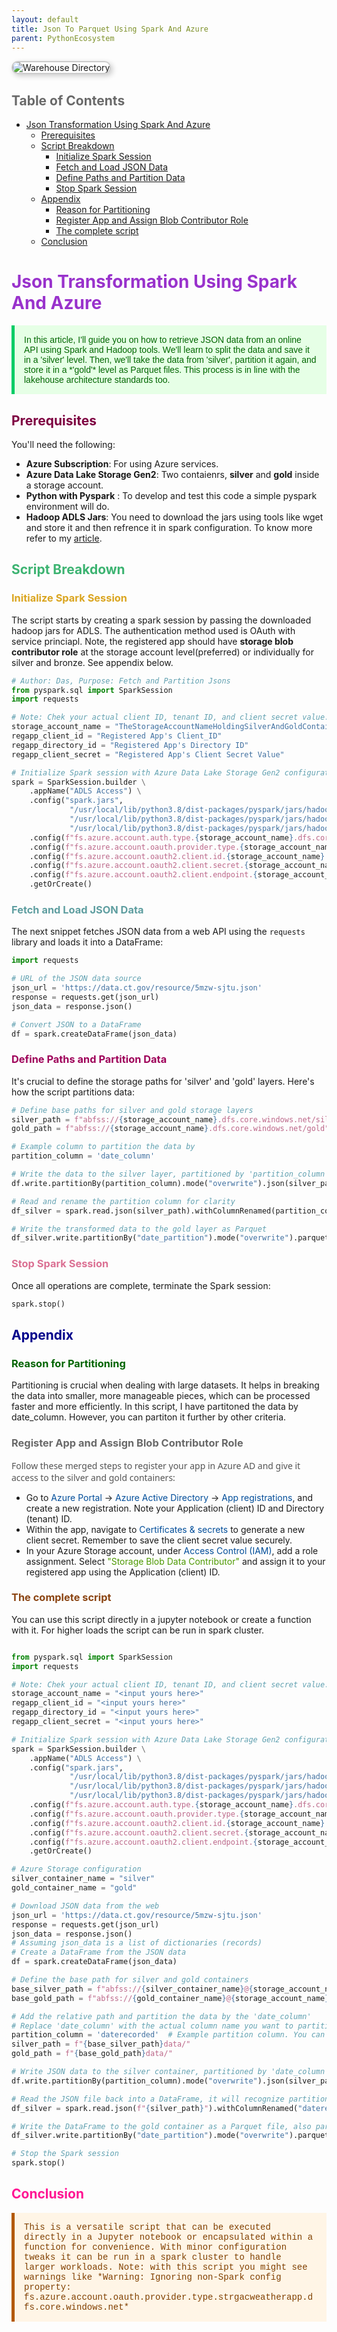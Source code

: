 ```yaml
---
layout: default
title: Json To Parquet Using Spark And Azure
parent: PythonEcosystem
---
```


<img src="images\json_spark_azure.png" alt="Warehouse Directory" style="border: 2px solid #ccc; box-shadow: 3px 3px 8px rgba(0, 0, 0, 0.2); border-radius: 10px;">

## <span style="color: DimGray;">Table of Contents</span>
- [Json Transformation Using Spark And Azure](#json-transformation-using-spark-and-azure)
  - [Prerequisites](#prerequisites)
  - [Script Breakdown](#script-breakdown)
    - [Initialize Spark Session](#initialize-spark-session)
    - [Fetch and Load JSON Data](#fetch-and-load-json-data)
    - [Define Paths and Partition Data](#define-paths-and-partition-data)
    - [Stop Spark Session](#stop-spark-session)
  - [Appendix](#appendix)
    - [Reason for Partitioning](#reason-for-partitioning)
    - [Register App and Assign Blob Contributor Role](#register-app-and-assign-blob-contributor-role)
    - [The complete script](#the-complete-script)
  - [Conclusion](#conclusion)



# <span style="color: DarkOrchid;">Json Transformation Using Spark And Azure</span>

<p style="color: #006600; font-family: 'Trebuchet MS', Helvetica, sans-serif; background-color: #e6ffe6; padding: 15px; border-left: 5px solid #00cc66;">In this article, I'll guide you on how to retrieve JSON data from an online API using Spark and Hadoop tools. We'll learn to split the data and save it in a 'silver' level. Then, we'll take the data from 'silver', partition it again, and store it in a *'gold'* level as Parquet files. This process is in line with the lakehouse architecture standards too.
</p>

## <span style="color: #7e0041;">Prerequisites</span>

You'll need the following:

- **Azure Subscription**: For using Azure services.
- **Azure Data Lake Storage Gen2**: Two contaienrs, **silver** and **gold** inside a storage account.
- **Python with Pyspark** : To develop and test this code a simple pyspark environment will do.
- **Hadoop ADLS Jars**: You need to download the jars using tools like wget and store it and then refrence it in spark configuration. To know more refer to my [article](../Spark_To_ADLS/Part1-spark_to_ADLS.html).

## <span style="color: MediumSeaGreen;">Script Breakdown</span>

### <span style="color: Goldenrod">Initialize Spark Session</span>

The script starts by creating a spark session by passing the downloaded hadoop jars for ADLS. The authentication method used is OAuth with service princiapl. Note, the registered app should have **storage blob contributor role** at the storage account level(preferred) or individually for silver and bronze. See appendix below.

```python
# Author: Das, Purpose: Fetch and Partition Jsons
from pyspark.sql import SparkSession
import requests

# Note: Chek your actual client ID, tenant ID, and client secret value. Your's will be diffferent
storage_account_name = "TheStorageAccountNameHoldingSilverAndGoldContainers"
regapp_client_id = "Registered App's Client_ID"
regapp_directory_id = "Registered App's Directory ID"
regapp_client_secret = "Registered App's Client Secret Value"

# Initialize Spark session with Azure Data Lake Storage Gen2 configurations for OAuth Authentication using service princiapl
spark = SparkSession.builder \
    .appName("ADLS Access") \
    .config("spark.jars", 
             "/usr/local/lib/python3.8/dist-packages/pyspark/jars/hadoop-azure-3.3.3.jar,"\
             "/usr/local/lib/python3.8/dist-packages/pyspark/jars/hadoop-azure-datalake-3.3.3.jar,"\
             "/usr/local/lib/python3.8/dist-packages/pyspark/jars/hadoop-common-3.3.3.jar") \
    .config(f"fs.azure.account.auth.type.{storage_account_name}.dfs.core.windows.net", "OAuth") \
    .config(f"fs.azure.account.oauth.provider.type.{storage_account_name}.dfs.core.windows.net", "org.apache.hadoop.fs.azurebfs.oauth2.ClientCredsTokenProvider") \
    .config(f"fs.azure.account.oauth2.client.id.{storage_account_name}.dfs.core.windows.net", regapp_client_id) \
    .config(f"fs.azure.account.oauth2.client.secret.{storage_account_name}.dfs.core.windows.net", regapp_client_secret) \
    .config(f"fs.azure.account.oauth2.client.endpoint.{storage_account_name}.dfs.core.windows.net", f"https://login.microsoftonline.com/{regapp_directory_id}/oauth2/token") \
    .getOrCreate()
```

### <span style="color: CadetBlue">Fetch and Load JSON Data</span>

The next snippet fetches JSON data from a web API using the `requests` library and loads it into a DataFrame:

```python
import requests

# URL of the JSON data source
json_url = 'https://data.ct.gov/resource/5mzw-sjtu.json'
response = requests.get(json_url)
json_data = response.json()

# Convert JSON to a DataFrame
df = spark.createDataFrame(json_data)
```

### <span style="color: #9e0059;">Define Paths and Partition Data</span>

It's crucial to define the storage paths for 'silver' and 'gold' layers. Here's how the script partitions data:

```python
# Define base paths for silver and gold storage layers
silver_path = f"abfss://{storage_account_name}.dfs.core.windows.net/silver"
gold_path = f"abfss://{storage_account_name}.dfs.core.windows.net/gold"

# Example column to partition the data by
partition_column = 'date_column'

# Write the data to the silver layer, partitioned by 'partition_column'
df.write.partitionBy(partition_column).mode("overwrite").json(silver_path)

# Read and rename the partition column for clarity
df_silver = spark.read.json(silver_path).withColumnRenamed(partition_column, "date_partition")

# Write the transformed data to the gold layer as Parquet
df_silver.write.partitionBy("date_partition").mode("overwrite").parquet(gold_path)
```

### <span style="color: PaleVioletRed">Stop Spark Session</span>

Once all operations are complete, terminate the Spark session:

```python
spark.stop()
```

## <span style="color: DarkBlue">Appendix</span>

### <span style="color: DarkGreen">Reason for Partitioning</span>

Partitioning is crucial when dealing with large datasets. It helps in breaking the data into smaller, more manageable pieces, which can be processed faster and more efficiently. In this script, I have partitoned the data by date_column. However, you can partiton it further by other criteria.


### <span style="color: DimGray">Register App and Assign Blob Contributor Role</span>

<p style="font-family: 'Segoe UI', sans-serif; color: #555;">
Follow these merged steps to register your app in Azure AD and give it access to the silver and gold containers:
</p>

- Go to <span style="color: #004d99;">Azure Portal</span> → <span style="color: #004d99;">Azure Active Directory</span> → <span style="color: #004d99;">App registrations</span>, and create a new registration. Note your Application (client) ID and Directory (tenant) ID.
- Within the app, navigate to <span style="color: #004d99;">Certificates & secrets</span> to generate a new client secret. Remember to save the client secret value securely.
- In your Azure Storage account, under <span style="color: #004d99;">Access Control (IAM)</span>, add a role assignment. Select <span style="color: #4d9900;">"Storage Blob Data Contributor"</span> and assign it to your registered app using the Application (client) ID.

### <span style="color: SaddleBrown">The complete script</span>

You can use this script directly in a jupyter notebook or create a function with it. For higher loads the script can be run in spark cluster.

```python

from pyspark.sql import SparkSession
import requests

# Note: Chek your actual client ID, tenant ID, and client secret value. Your's will be diffferent
storage_account_name = "<input yours here>"
regapp_client_id = "<input yours here>"
regapp_directory_id = "<input yours here>"
regapp_client_secret = "<input yours here>"

# Initialize Spark session with Azure Data Lake Storage Gen2 configurations for OAuth Authentication using service princiapl
spark = SparkSession.builder \
    .appName("ADLS Access") \
    .config("spark.jars", 
             "/usr/local/lib/python3.8/dist-packages/pyspark/jars/hadoop-azure-3.3.3.jar,"\
             "/usr/local/lib/python3.8/dist-packages/pyspark/jars/hadoop-azure-datalake-3.3.3.jar,"\
             "/usr/local/lib/python3.8/dist-packages/pyspark/jars/hadoop-common-3.3.3.jar") \
    .config(f"fs.azure.account.auth.type.{storage_account_name}.dfs.core.windows.net", "OAuth") \
    .config(f"fs.azure.account.oauth.provider.type.{storage_account_name}.dfs.core.windows.net", "org.apache.hadoop.fs.azurebfs.oauth2.ClientCredsTokenProvider") \
    .config(f"fs.azure.account.oauth2.client.id.{storage_account_name}.dfs.core.windows.net", regapp_client_id) \
    .config(f"fs.azure.account.oauth2.client.secret.{storage_account_name}.dfs.core.windows.net", regapp_client_secret) \
    .config(f"fs.azure.account.oauth2.client.endpoint.{storage_account_name}.dfs.core.windows.net", f"https://login.microsoftonline.com/{regapp_directory_id}/oauth2/token") \
    .getOrCreate()

# Azure Storage configuration
silver_container_name = "silver"
gold_container_name = "gold"

# Download JSON data from the web
json_url = 'https://data.ct.gov/resource/5mzw-sjtu.json'
response = requests.get(json_url)
json_data = response.json()
# Assuming json_data is a list of dictionaries (records)
# Create a DataFrame from the JSON data
df = spark.createDataFrame(json_data)

# Define the base path for silver and gold containers
base_silver_path = f"abfss://{silver_container_name}@{storage_account_name}.dfs.core.windows.net/"
base_gold_path = f"abfss://{gold_container_name}@{storage_account_name}.dfs.core.windows.net/"

# Add the relative path and partition the data by the 'date_column'
# Replace 'date_column' with the actual column name you want to partition on
partition_column = 'daterecorded'  # Example partition column. You can choose another column in your case.
silver_path = f"{base_silver_path}data/"
gold_path = f"{base_gold_path}data/"

# Write JSON data to the silver container, partitioned by 'date_column'
df.write.partitionBy(partition_column).mode("overwrite").json(silver_path)

# Read the JSON file back into a DataFrame, it will recognize partitions automatically
df_silver = spark.read.json(f"{silver_path}").withColumnRenamed("daterecorded", "date_partition")

# Write the DataFrame to the gold container as a Parquet file, also partitioned
df_silver.write.partitionBy("date_partition").mode("overwrite").parquet(gold_path)

# Stop the Spark session
spark.stop()

```

## <span style="color: DeepPink">Conclusion</span>

<p style="color: #804000; font-family: 'Courier New', Courier, monospace; background-color: #fff5e6; padding: 15px; border-left: 5px solid #b35900;">
This is a versatile script that can be executed directly in a Jupyter notebook or encapsulated within a function for convenience. With minor configuration tweaks it can be run in a spark cluster to handle larger workloads. Note: with this script you might see warnings like *Warning: Ignoring non-Spark config property: fs.azure.account.oauth.provider.type.strgacweatherapp.dfs.core.windows.net*
</p>
